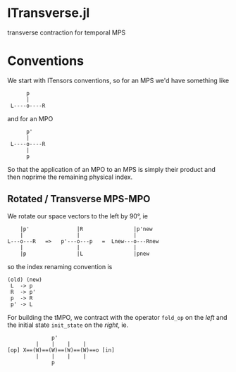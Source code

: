 # ITransverse.jl
transverse contraction for temporal MPS 

# Conventions

We start with ITensors conventions, so for an MPS we'd have something like 


```
      p
      |
 L----o----R
```

and for an MPO 

```
      p'
      |
 L----o----R
      |
      p
```

So that the application of an MPO to an MPS is simply their product and then noprime the remaining physical index.

## Rotated / Transverse MPS-MPO

We rotate our space vectors to the left by 90°, ie 

```
    |p'               |R                |p'new
    |                 |                 |
L---o---R   =>   p'---o---p   =  Lnew---o---Rnew
    |                 |                 |
    |p                |L                |pnew
```

so the index renaming convention is 
``` 
(old) (new)
 L  -> p
 R  -> p'
 p  -> R
 p' -> L
```

For building the tMPO, we contract with the operator `fold_op` on the *left*
and the initial state `init_state` on the *right*, ie. 

```
              p'
         |    |    |    |
[op] X==(W)==(W)==(W)==(W)==o [in]
         |    |    |    |
              p
```
